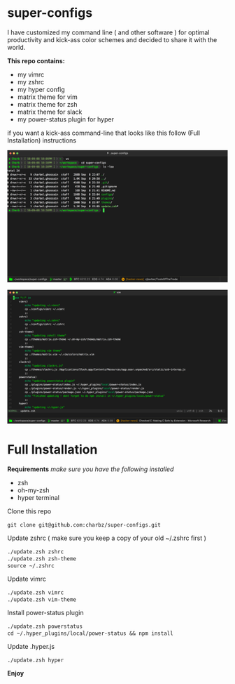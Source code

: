 # super-configs
I have customized my command line ( and other software ) for optimal productivity and kick-ass color schemes and decided to share it with the world.

**This repo contains:**
- my vimrc
- my zshrc
- my hyper config
- matrix theme for vim
- matrix theme for zsh
- matrix theme for slack
- my power-status plugin for hyper

if you want a kick-ass command-line that looks like this follow (Full Installation) instructions

![Command line preview](https://raw.githubusercontent.com/charbz/super-configs/master/images/preview.png)

![Vim preview](https://raw.githubusercontent.com/charbz/super-configs/master/images/preview2.png)

# Full Installation

**Requirements**
*make sure you have the following installed*
- zsh
- oh-my-zsh
- hyper terminal

Clone this repo

```
git clone git@github.com:charbz/super-configs.git
```

Update zshrc ( make sure you keep a copy of your old ~/.zshrc first )

```
./update.zsh zshrc
./update.zsh zsh-theme
source ~/.zshrc
```

Update vimrc

```
./update.zsh vimrc
./update.zsh vim-theme
```

Install power-status plugin

```
./update.zsh powerstatus
cd ~/.hyper_plugins/local/power-status && npm install
```

Update .hyper.js

```
./update.zsh hyper
```

**Enjoy**
